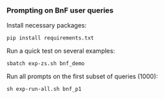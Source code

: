### Prompting on BnF user queries 

Install necessary packages:
```
pip install requirements.txt
```

Run a quick test on several examples:
```
sbatch exp-zs.sh bnf_demo
```

Run all prompts on the first subset of queries (1000):
```
sh exp-run-all.sh bnf_p1
```
